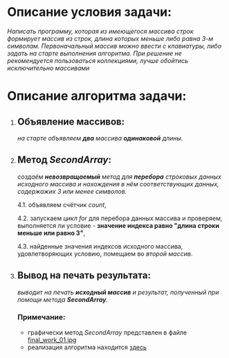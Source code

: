 ﻿# Описание условия задачи:
_Написать программу, которая из имеющегося массива строк формирует массив из строк, длина которых меньше либо равна 3-м символам. Первоначальный массив можно ввести с клавиатуры, либо задать на старте выполнения алгоритма. При решение не рекомендуется пользоваться коллекциями, лучше обойтись исключительно массивами_


# Описание алгоритма задачи:

1. ## Объявление массивов:
    _на старте объявляем **два** массива **одинаковой** длины._

2. ## Метод *SecondArray*:
    _создаём **невозвращаемый** метод для **перебора** строковых данных исходного массива и нахождения в нём соответствующих данных, содержажих 3 или менее символов._

    4.1. объявляем счётчик *count*,

    4.2. запускаем *цикл for* для перебора данных массива и проверяем, выполняется ли условие - **значение индекса равно "длина строки меньше или равно 3"**,

    4.3. найденные значения индексов исходного массива, удовлетворяющих условию, помещаем во *второй массив*.

3. ## Вывод на печать результата:
    _выводит на печать **исходный массив** и результат, полученный при помощи метода **SecondArray**._

    ### Примечание:
    + графически метод _SecondArray_ представлен в файле [final_work_01.jpg](final_work_01.jpg)
    + реализация алгоритма находится [здесь](Program.cs)